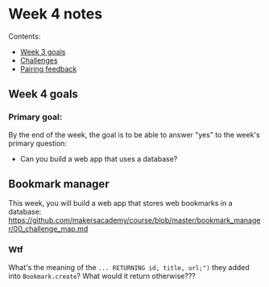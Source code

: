 # Week 4 notes

Contents:

- [Week 3 goals](#goals)
- [Challenges](#challenges)
- [Pairing feedback](#pairing-feedback)

## <a name='goals'>Week 4 goals</a>

### Primary goal:

By the end of the week, the goal is to be able to answer "yes" to the week's primary question:

- Can you build a web app that uses a database?

## <a name='goals'>Bookmark manager</a>

This week, you will build a web app that stores web bookmarks in a database: <https://github.com/makersacademy/course/blob/master/bookmark_manager/00_challenge_map.md>

### Wtf

What's the meaning of the `... RETURNING id, title, url;")` they added into `Bookmark.create`? What would it return otherwise???
